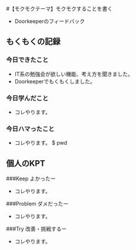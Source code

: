 #【モクモクテーマ】モクモクすることを書く
* Doorkeeperのフィードバック

## もくもくの記録
### 今日できたこと
* IT系の勉強会が欲しい機能、考え方を聞きました。
* Doorkeeperでもくもくしました。

### 今日学んだこと
* コレやります。

### 今日ハマったこと
* コレやります。
 $ pwd

## 個人のKPT
###Keep よかったー
* コレやります。

###Problem ダメだったー
* コレやります。

###Try 改善・挑戦するー
* コレやります。


